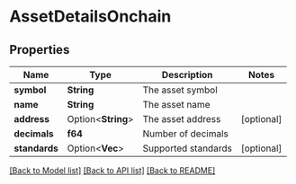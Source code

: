 # AssetDetailsOnchain

## Properties

Name | Type | Description | Notes
------------ | ------------- | ------------- | -------------
**symbol** | **String** | The asset symbol | 
**name** | **String** | The asset name | 
**address** | Option<**String**> | The asset address | [optional]
**decimals** | **f64** | Number of decimals | 
**standards** | Option<**Vec<String>**> | Supported standards | [optional]

[[Back to Model list]](../README.md#documentation-for-models) [[Back to API list]](../README.md#documentation-for-api-endpoints) [[Back to README]](../README.md)


